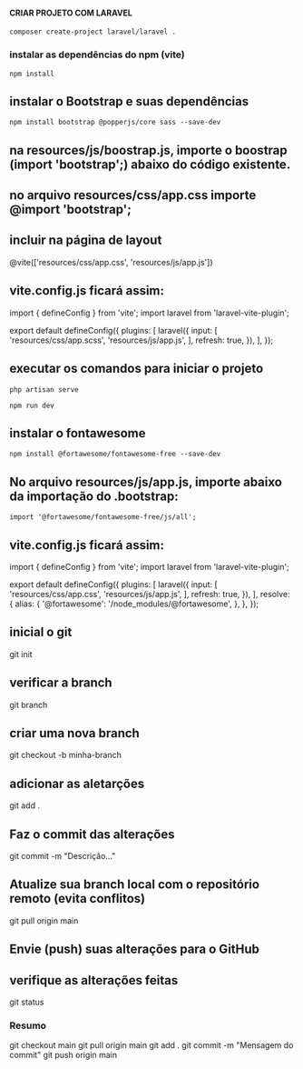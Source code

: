 #### CRIAR PROJETO COM LARAVEL
```
composer create-project laravel/laravel .
```

### instalar as dependências do npm (vite)
```
npm install
```

## instalar o Bootstrap e suas dependências
```
npm install bootstrap @popperjs/core sass --save-dev
```
## na resources/js/boostrap.js, importe o boostrap (import 'bootstrap';) abaixo do código existente.

## no arquivo resources/css/app.css importe @import 'bootstrap';

## incluir na página de layout 
@vite(['resources/css/app.css', 'resources/js/app.js'])

## vite.config.js ficará assim: 

import { defineConfig } from 'vite';
import laravel from 'laravel-vite-plugin';

export default defineConfig({
    plugins: [
        laravel({
            input: [
                'resources/css/app.scss',
                'resources/js/app.js',
            ],
            refresh: true,
        }),
    ],
});

## executar os comandos para iniciar o projeto
```
php artisan serve 
```

```
npm run dev
```

## instalar o fontawesome
```
npm install @fortawesome/fontawesome-free --save-dev
```

## No arquivo resources/js/app.js, importe abaixo da importação do .bootstrap:
```
import '@fortawesome/fontawesome-free/js/all';
```
## vite.config.js ficará assim: 

import { defineConfig } from 'vite';
import laravel from 'laravel-vite-plugin';

export default defineConfig({
    plugins: [
        laravel({
            input: [
                'resources/css/app.css',
                'resources/js/app.js',
            ],
            refresh: true,
        }),
    ],
    resolve: {
        alias: {
            '@fortawesome': '/node_modules/@fortawesome',
        },
    },
});

## inicial o git
git init

## verificar a branch 
git branch

## criar uma nova branch
git checkout -b minha-branch

## adicionar as aletarções
git add .

## Faz o commit das alterações
git commit -m "Descrição..."

## Atualize sua branch local com o repositório remoto (evita conflitos)
git pull origin main

## Envie (push) suas alterações para o GitHub

## verifique as alterações feitas 
git status

### Resumo
git checkout main
git pull origin main
git add .
git commit -m "Mensagem do commit"
git push origin main   